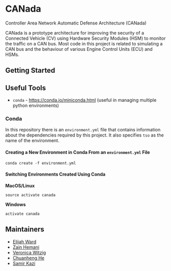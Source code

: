 # CANada
Controller Area Network Automatic Defense Architecture (CANada)

CANada is a prototype architecture for improving the security of a Connected Vehicle (CV) using Hardware Security Modules (HSM) to monitor the traffic on a CAN bus. Most code in this project is related to simulating a CAN bus and the behaviour of various Engine Control Units (ECU) and HSMs.

## Getting Started

## Useful Tools

- `conda` - https://conda.io/miniconda.html (useful in managing multiple python environments)

### Conda

In this repository there is an `environment.yml` file that contains information about the dependencies required by this project. It also specifies `tso` as the name of the environment.

#### Creating a New Environment in Conda From an `environment.yml` File

```
conda create -f environment.yml
```

#### Switching Environments Created Using Conda

**MacOS/Linux**
```
source activate canada
```
**Windows**
```
activate canada
```

## Maintainers

- [Elijah Ward](https://github.com/elijah-ward)
- [Zain Hemani](https://github.com/zhemani)
- [Veronica Witzig](https://github.com/VeronicaWitzig)
- [Chuanheng He](https://github.com/henryhehe)
- [Samir Kazi](https://github.com/SamirK15)

